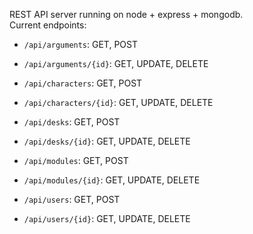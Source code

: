 REST API server running on node + express + mongodb. <br>
Current endpoints:

- `/api/arguments`: GET, POST
- `/api/arguments/{id}`: GET, UPDATE, DELETE

- `/api/characters`: GET, POST
- `/api/characters/{id}`: GET, UPDATE, DELETE

- `/api/desks`: GET, POST
- `/api/desks/{id}`: GET, UPDATE, DELETE

- `/api/modules`: GET, POST
- `/api/modules/{id}`: GET, UPDATE, DELETE

- `/api/users`: GET, POST
- `/api/users/{id}`: GET, UPDATE, DELETE